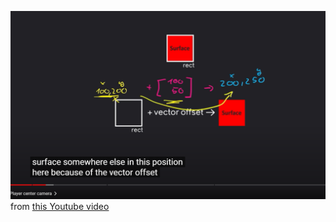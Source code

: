 ![alt text](image.png)
from [this Youtube video](https://www.youtube.com/watch?v=u7LPRqrzry8&t=925s)